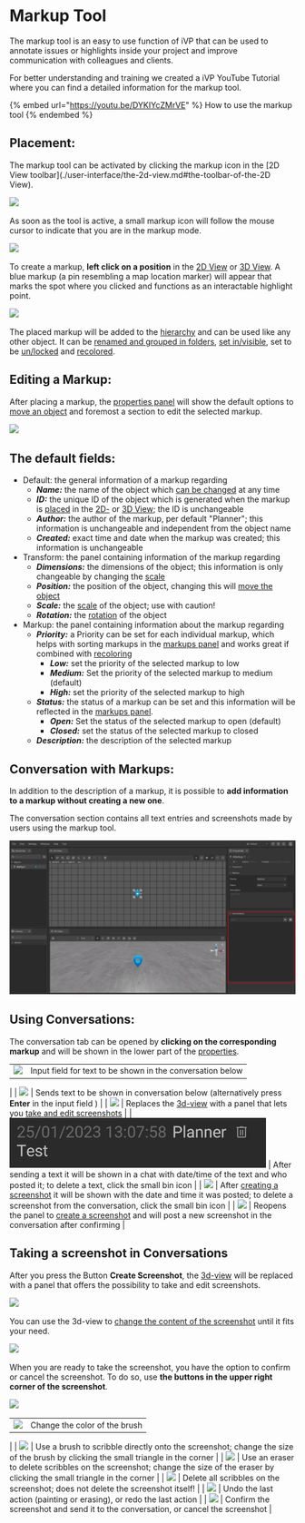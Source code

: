 # Markup Tool

The markup tool is an easy to use function of iVP that can be used to annotate issues or highlights inside your project and improve communication with colleagues and clients.

For better understanding and training we created a iVP YouTube Tutorial where you can find a detailed information for the markup tool.

{% embed url="https://youtu.be/DYKIYcZMrVE" %}
How to use the markup tool
{% endembed %}

## Placement:

The markup tool can be activated by clicking the markup icon in the [2D View toolbar](./user-interface/the-2d-view.md#the-toolbar-of-the-2D View).

![](../../.gitbook/assets/markup\_icon.jpg)

As soon as the tool is active, a small markup icon will follow the mouse cursor to indicate that you are in the markup mode.

![](../../.gitbook/assets/markup\_cursor.jpg)

To create a markup, **left click on a position** in the [2D View](./user-interface/the-2d-view.md) or [3D View](./user-interface/the-3d-view.md). A blue markup (a pin resembling a map location marker) will appear that marks the spot where you clicked and functions as an interactable highlight point.

![](../../.gitbook/assets/markup\_placement.jpg)

The placed markup will be added to the [hierarchy](./user-interface/the-machine-list.md) and can be used like any other object. It can be [renamed and grouped in folders](./machines/renaming-objects-and-folders.md), [set in/visible](./user-interface/hierarchy-panel.md#hideunhide-objects), set to be [un/locked](./user-interface/hierarchy-panel.md#lockunlock-objects) and [recolored](./machines/highlighting-objects.md).

## Editing a Markup:

After placing a markup, the [properties panel](./user-interface/the-info-panel.md) will show the default options to [move an object](./machines/move-objects.md#moving-objects-via-the-info-panel) and foremost a section to edit the selected markup.

![](../../.gitbook/assets/markup\_properties.jpg)

## The default fields:

* Default: the general information of a markup regarding
    * _**Name:**_ the name of the object which [can be changed](./machines/renaming-objects-and-folders.md) at any time
    * _**ID:**_ the unique ID of the object which is generated when the markup is [placed](./machines/first-steps-with-3d-object.md) in the [2D-](./user-interface/the-2d-view.md) or [3D View](./user-interface/the-3d-view.md); the ID is unchangeable 
    * _**Author:**_ the author of the markup, per default "Planner"; this information is unchangeable and independent from the object name
    * _**Created:**_ exact time and date when the markup was created; this information is unchangeable
* Transform: the panel containing information of the markup regarding
    * _**Dimensions:**_ the dimensions of the object; this information is only changeable by changing the [scale](./machines/scale-objects.md)
    * _**Position:**_ the position of the object, changing this will [move the object](./machines/move-objects.md#moving-objects-via-the-info-panel)
    * _**Scale:**_ the [scale](./machines/scale-objects.md) of the object; use with caution!
    * _**Rotation:**_ the [rotation](./machines/rotate-objects.md) of the object
* Markup: the panel containing information about the markup regarding
    * _**Priority:**_ a Priority can be set for each individual markup, which helps with sorting markups in the [markups panel](./user-interface/markups-panel.md) and works great if combined with [recoloring](./machines/highlighting-objects.md)
        * _**Low:**_ set the priority of the selected markup to low
        * _**Medium:**_ Set the priority of the selected markup to medium (default)
        * _**High:**_ set the priority of the selected markup to high
    * _**Status:**_ the status of a markup can be set and this information will be reflected in the [markups panel](./user-interface/markups-panel.md).
        * _**Open:**_ Set the status of the selected markup to open (default)
        * _**Closed:**_ set the status of the selected markup to closed
    * _**Description:**_ the description of the selected markup

## Conversation with Markups:

In addition to the description of a markup, it is possible to **add information to a markup without creating a new one**.

The conversation section contains all text entries and screenshots made by users using the markup tool.

![](../../.gitbook/assets/conversation.jpg)

## Using Conversations:

The conversation tab can be opened by **clicking on the corresponding markup** and will be shown in the lower part of the [properties](./user-interface/the-info-panel.md).

|                                                                           |                                                                                                                                                                                                                                                                                                              |
| ------------------------------------------------------------------------- | ------------------------------------------------------------------------------------------------------------------------------------------------------------------------------------------------------------------------------------------------------------------------------------------------------------ |
| ![](../../.gitbook/assets/conversation\_reply.jpg)                      | Input field for text to be shown in the conversation below
|
| ![](../../.gitbook/assets/conversation\_send\_text.jpg)                 | Sends text to be shown in conversation below (alternatively press **Enter** in the input field ) 
|
| ![](../../.gitbook/assets/conversation\_create\_screenshot.jpg)         | Replaces the [3d-view](..user-interface/the-3d-view.md) with a panel that lets you [take and edit screenshots](/markup-tool.md#taking-a-screenshot-in-conversations)
|
| ![](../../.gitbook/assets/conversation_text.jpg)                        | After sending a text it will be shown in a chat with date/time of the text and who posted it; to delete a text, click the small bin icon
|
| ![](../../.gitbook/assets/conversation\_screenshot.jpg)                 | After [creating a screenshot](#taking-a-screenshot-in-conversations) it will be shown with the date and time it was posted; to delete a screenshot from the conversation, click the small bin icon
|
| ![](../../.gitbook/assets/conversation\_screenshot\_reply.jpg)          | Reopens the panel to [create a screenshot](#taking-a-screenshot-in-conversations) and will post a new screenshot in the conversation after confirming
|

## Taking a screenshot in Conversations

After you press the Button **Create Screenshot**, the [3d-view](./user-interface/the-3d-view.md) will be replaced with a panel that offers the possibility to take and edit screenshots.

![](../../.gitbook/assets/markup\_screenshot\_panel.jpg)

You can use the 3d-view to [change the content of the screenshot](./getting-started/moving-the-camera.md) until it fits your need.

![](../../.gitbook/assets/markup\_screenshot\_panel\_buttons.jpg)

When you are ready to take the screenshot, you have the option to confirm or cancel the screenshot. To do so, use **the buttons in the upper right corner of the screenshot**.

![](../../.gitbook/assets/markup\_screenshot\_panel\marking\_bar.jpg)

|                                                                           |                                                                                                                                                                                                                                                                                                              |
| ------------------------------------------------------------------------- | ------------------------------------------------------------------------------------------------------------------------------------------------------------------------------------------------------------------------------------------------------------------------------------------------------------ |
| ![](../../.gitbook/assets/markup\_screenshot\_panel\_color.jpg)        | Change the color of the brush
|
| ![](../../.gitbook/assets/markup\_screenshot\_panel\_brush.jpg)        | Use a brush to scribble directly onto the screenshot; change the size of the brush by clicking the small triangle in the corner 
|
| ![](../../.gitbook/assets/markup\_screenshot\_panel\_eraser.jpg)       | Use an eraser to delete scribbles on the screenshot; change the size of the eraser by clicking the small triangle in the corner
|
| ![](../../.gitbook/assets/markup\_screenshot\_panel\_clear.jpg)        | Delete all scribbles on the screenshot; does not delete the screenshot itself!
|
| ![](../../.gitbook/assets/markup\_screenshot\_panel\_undo.jpg)         | Undo the last action (painting or erasing), or redo the last action
|
| ![](../../.gitbook/assets/markup\_screenshot\_panel\_confirm.jpg)      | Confirm the screenshot and send it to the conversation, or cancel the screenshot 
|